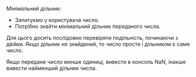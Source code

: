 _Мінімальний дільник:_

* Запитуємо у користувача число.
* Потрібно знайти мінімальний дільник переданого числа.


Для цього досить послідовно перевіряти подільність, починаючи з двійки.
Якщо дільник не знайдений, то число просте і дільником є саме число.

Якщо передане число менше одиниці, вивести в консоль NaN,
інакше вивести найменший дільник числа.